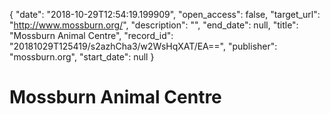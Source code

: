 {
  "date": "2018-10-29T12:54:19.199909", 
  "open_access": false, 
  "target_url": "http://www.mossburn.org/", 
  "description": "", 
  "end_date": null, 
  "title": "Mossburn Animal Centre", 
  "record_id": "20181029T125419/s2azhCha3/w2WsHqXAT/EA==", 
  "publisher": "mossburn.org", 
  "start_date": null
}

# Mossburn Animal Centre

